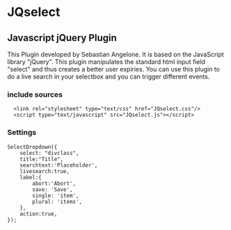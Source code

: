 # JQselect

## Javascript jQuery Plugin
This Plugin developed by Sebastian Angelone.
It is based on the JavaScript library "jQuery". 
This plugin manipulates the standard html input field "select" and thus creates a better user expiries. You can use this plugin to do a live search in your selectbox and you can trigger different events.
### include sources

````
  <link rel="stylesheet" type="text/css" href="JQselect.css"/>
  <script type="text/javascript" src="JQselect.js"></script>
````
### Settings
```
SelectDropdown({
    select: "divclass",
    title:"Title",
    searchtext:'Placeholder',
    livesearch:true,
    label:{
        abort:'Abort',
        save: 'Save',
        single: 'item',
        plural: 'items',
    },
    action:true,
});
```
